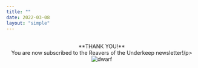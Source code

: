 ```yaml
---
title: ""
date: 2022-03-08
layout: "simple"
---
```


<p style="text-align:center"><br>**THANK YOU!**</br> You are now subscribed to the Reavers of the Underkeep newsletter!/p>
<img scr="https://media3.giphy.com/media/v1.Y2lkPTc5MGI3NjExYmxpeWdoaWYzMjBnamE5YTl6cHRndmp0dnRlYjI5czJsNTJpdXl5NSZlcD12MV9pbnRlcm5hbF9naWZfYnlfaWQmY3Q9cw/WbbJ4KORWqp8Z3P3dw/giphy.gif" alt="dwarf">